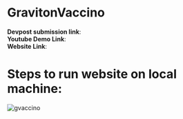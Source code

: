 # GravitonVaccino

**Devpost submission link**: <br>
**Youtube Demo Link**: <br>
**Website Link**: <br>

# Steps to run website on local machine:

![gvaccino](https://user-images.githubusercontent.com/50396375/132729809-083e3045-7ea7-4287-9afe-28e69f2cbed4.png)
